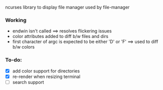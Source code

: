 ncurses library to display file manager
used by file-manager

### Working
- endwin isn't called ==> resolves flickering issues
- color attributes added to diff b/w files and dirs
- first character of argc is expected to be either 'D' or 'F' ==> used to diff b/w colors

### To-do:
- [x] add color support for directories
- [x] re-render when resizing terminal
- [ ] search support
